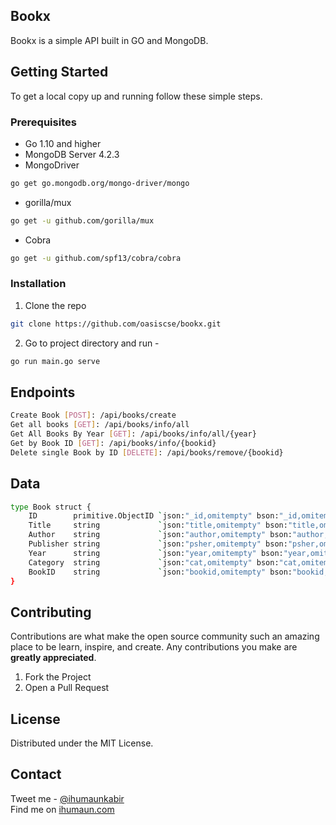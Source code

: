 ## Bookx

Bookx is a simple API built in GO and MongoDB.


## Getting Started

To get a local copy up and running follow these simple steps.

### Prerequisites
* Go 1.10 and higher
* MongoDB Server 4.2.3
* MongoDriver
```sh
go get go.mongodb.org/mongo-driver/mongo
```
* gorilla/mux
```sh
go get -u github.com/gorilla/mux
```
* Cobra
```sh
go get -u github.com/spf13/cobra/cobra
```


### Installation
 
1. Clone the repo
```sh
git clone https://github.com/oasiscse/bookx.git
```
2. Go to project directory and run -
```sh
go run main.go serve
```

## Endpoints
```sh
Create Book [POST]: /api/books/create
Get all books [GET]: /api/books/info/all
Get All Books By Year [GET]: /api/books/info/all/{year}
Get by Book ID [GET]: /api/books/info/{bookid}
Delete single Book by ID [DELETE]: /api/books/remove/{bookid}
```

## Data
```sh
type Book struct {
	ID        primitive.ObjectID `json:"_id,omitempty" bson:"_id,omitempty"`
	Title     string             `json:"title,omitempty" bson:"title,omitempty"`
	Author    string             `json:"author,omitempty" bson:"author,omitempty"`
	Publisher string             `json:"psher,omitempty" bson:"psher,omitempty"`
	Year      string             `json:"year,omitempty" bson:"year,omitempty"`
	Category  string             `json:"cat,omitempty" bson:"cat,omitempty"`
	BookID    string             `json:"bookid,omitempty" bson:"bookid,omitempty"`
}
```

## Contributing

Contributions are what make the open source community such an amazing place to be learn, inspire, and create. Any contributions you make are **greatly appreciated**.

1. Fork the Project
2. Open a Pull Request

## License

Distributed under the MIT License.

## Contact

Tweet me - [@ihumaunkabir](https://twitter.com/ihumaunkabir)  
Find me on [ihumaun.com](http://ihumaun.com)
